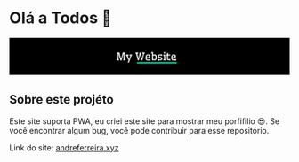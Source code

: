 # Olá a Todos 🖖

<p align="center">
  <img src="../public/my-website.svg" alt="" />
</p>

## Sobre este projéto

Este site suporta PWA, eu criei este site para mostrar meu porfifilio 😎. Se você encontrar algum bug, você pode contribuir para esse repositório.

Link do site: [andreferreira.xyz](https://andreferreira.xyz)
